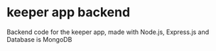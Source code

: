 # keeper app backend 

Backend code for the keeper app, made with Node.js, Express.js and Database is MongoDB
